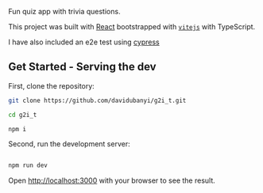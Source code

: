 Fun quiz app with trivia questions. 


This project was built with [React](https://reactjs.org/) bootstrapped with [`vitejs`](https://vitejs.dev/) with TypeScript.

I have also included an e2e test using [cypress](https://docs.cypress.io/)




## Get Started - Serving the dev

First,  clone the repository:

```bash
git clone https://github.com/davidubanyi/g2i_t.git

cd g2i_t

npm i
```


Second, run the development server:

```bash

npm run dev

```

Open [http://localhost:3000](http://localhost:3000) with your browser to see the result.

